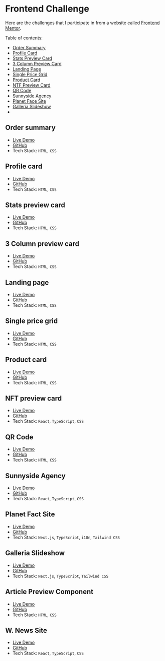 # Frontend Challenge

Here are the challenges that I participate in from a website called [Frontend Mentor](https://www.frontendmentor.io).

Table of contents:

- [Order Summary](#challenge-1--order-summary)
- [Profile Card](#challenge-2--profile-card)
- [Stats Preview Card](#challenge-3--stats-preview-card)
- [3 Column Preview Card](#challenge-4--3-column-preview-card)
- [Landing Page](#challenge-5--landing-page)
- [Single Price Grid](#challenge-6--single-price-grid)
- [Product Card](#challenge-7--product-card)
- [NTF Preview Card](#challenge-8--nft-preview-card)
- [QR Code](#challenge-9-qr-code)
- [Sunnyside Agency](#challenge-10-sunnyside-agency)
- [Planet Face Site](#challenge-11-planet-fact-site)
- [Galleria Slideshow](#challenge-12-galleria-slideshow)
-

## Order summary

- [Live Demo](https://order-summary-challenge-1.netlify.app/)
- [GitHub](https://github.com/AndreaFan123/Frontend-challenge/tree/main/Challenge_1_Order_summary)
- Tech Stack: `HTML`, `CSS`

## Profile card

- [Live Demo](https://challenge-profile-card.netlify.app/)
- [GitHub](https://github.com/AndreaFan123/Frontend-challenge/tree/main/Challenge_2_profile_card)
- Tech Stack: `HTML`, `CSS`

## Stats preview card

- [Live Demo](https://stats-preview-card-challenge-3.netlify.app/)
- [GitHub](https://github.com/AndreaFan123/Frontend-challenge/tree/main/Challenge_3_Stats_preview_card)
- Tech Stack: `HTML`, `CSS`

## 3 Column preview card

- [Live Demo](https://preivew-card-challenge-4.netlify.app/)
- [GitHub](https://github.com/AndreaFan123/Frontend-challenge/tree/main/Challenge_4_3-column_preview_card)
- Tech Stack: `HTML`, `CSS`

## Landing page

- [Live Demo](https://simple-price-grid-card.netlify.app/)
- [GitHub](https://github.com/AndreaFan123/Frontend-challenge/tree/main/Challenge_6_single-price-grid-component-)
- Tech Stack: `HTML`, `CSS`

## Single price grid

- [Live Demo](https://simple-price-grid-card.netlify.app/)
- [GitHub](https://github.com/AndreaFan123/Frontend-challenge/tree/main/Challenge_6_single-price-grid-component-)
- Tech Stack: `HTML`, `CSS`

## Product card

- [Live Demo](https://product-card-component-djiw.netlify.app/)
- [GitHub](https://github.com/AndreaFan123/Frontend-challenge/tree/main/Challenge_8_product_preview_card)
- Tech Stack: `HTML`, `CSS`

## NFT preview card

- [Live Demo](https://nft-preview-card-frontend-challenge.netlify.app/)
- [GitHub](https://github.com/AndreaFan123/Frontend-challenge/tree/main/Challenge_8_NFT_preview_card)
- Tech Stack: `React`, `TypeScript`, `CSS`

## QR Code

- [Live Demo](https://qrcode-card-frontend-challenge.netlify.app/)
- [GitHub](https://github.com/AndreaFan123/Frontend-challenge/tree/main/Challenge_10_QR_code)
- Tech Stack: `HTML`, `CSS`

## Sunnyside Agency

- [Live Demo](https://sunnyside-agency-10.netlify.app/)
- [GitHub](https://github.com/AndreaFan123/Frontend-challenge/tree/main/Challenge_10_sunnyside_agency)
- Tech Stack: `React`, `TypeScript`, `CSS`

## Planet Fact Site

- [Live Demo](https://planets-fact-site-neon.vercel.app/en)
- [GitHub](https://github.com/AndreaFan123/planets-fact-site)
- Tech Stack: `Next.js`, `TypeScript`, `i18n`, `Tailwind CSS`

## Galleria Slideshow

- [Live Demo](https://galleria-slideshow-site-rho.vercel.app/)
- [GitHub](https://github.com/AndreaFan123/galleria_slideshow_site)
- Tech Stack: `Next.js`, `TypeScript`, `Tailwind CSS`

## Article Preview Component

- [Live Demo](https://article-card-component-328938.netlify.app/)
- [GitHub](https://github.com/AndreaFan123/Frontend-challenge/tree/main/Challenge_11_article_preview_component)
- Tech Stack: `HTML`, `CSS`

## W. News Site

- [Live Demo](https://frontend-challenge-eta-five.vercel.app/)
- [GitHub](https://github.com/AndreaFan123/Frontend-challenge/tree/main/Challenge_13_News_homepage)
- Tech Stack: `React`, `TypeScript`, `CSS`
